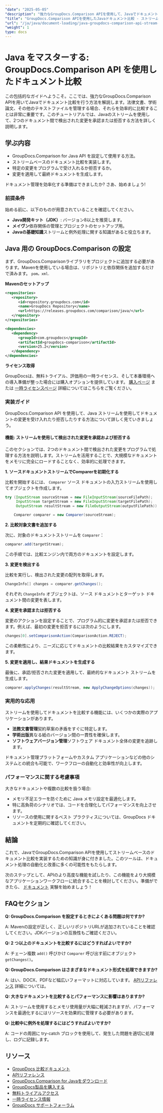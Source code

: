 ```yaml
---
"date": "2025-05-05"
"description": "強力なGroupDocs.Comparison APIを使用して、Javaでドキュメント比較をマスターしましょう。法律、学術、ソフトウェアドキュメントを効率的に処理するためのストリームベースのテクニックを学びます。"
"title": "GroupDocs.Comparison APIを使用したJavaドキュメント比較 - ストリームベースのアプローチ"
"url": "/ja/java/document-loading/java-groupdocs-comparison-api-stream-document-compare/"
"weight": 1
type: docs
---
```

# Java をマスターする: GroupDocs.Comparison API を使用したドキュメント比較

この包括的なガイドへようこそ。ここでは、強力なGroupDocs.Comparison APIを用いてJavaでドキュメント比較を行う方法を解説します。法律文書、学術論文、その他のテキストファイルを管理する場合、それらを効率的に比較することは非常に重要です。このチュートリアルでは、Javaのストリームを使用して、2つのドキュメント間で検出された変更を承認または拒否する方法を詳しく説明します。

## 学ぶ内容

- GroupDocs.Comparison for Java API を設定して使用する方法。
- ストリームベースのドキュメント比較を実装します。
- 特定の変更をプログラムで受け入れるか拒否するか。
- 変更を適用して最終ドキュメントを生成します。

ドキュメント管理を効率化する準備はできましたか? さあ、始めましょう!

### 前提条件

始める前に、以下のものが用意されていることを確認してください。

- **Java開発キット（JDK）**: バージョン8以上を推奨します。
- **メイヴン**依存関係の管理とプロジェクトのセットアップ用。
- **Javaの基礎知識**ストリームと例外処理に関する知識があると役立ちます。

## Java 用の GroupDocs.Comparison の設定

まず、GroupDocs.Comparisonライブラリをプロジェクトに追加する必要があります。Mavenを使用している場合は、リポジトリと依存関係を追加するだけで済みます。 `pom。xml`.

**Mavenのセットアップ**

```xml
<repositories>
   <repository>
      <id>repository.groupdocs.com</id>
      <name>GroupDocs Repository</name>
      <url>https://releases.groupdocs.com/comparison/java/</url>
   </repository>
</repositories>

<dependencies>
   <dependency>
      <groupId>com.groupdocs</groupId>
      <artifactId>groupdocs-comparison</artifactId>
      <version>25.2</version>
   </dependency>
</dependencies>
```

**ライセンス取得**

GroupDocsは、無料トライアル、評価用の一時ライセンス、そして本番環境への導入準備が整った場合には購入オプションを提供しています。 [購入ページ](https://purchase.groupdocs.com/buy) または [一時ライセンスページ](https://purchase.groupdocs.com/temporary-license/) 詳細についてはこちらをご覧ください。

### 実装ガイド

GroupDocs.Comparison API を使用して、Java ストリームを使用してドキュメントの変更を受け入れたり拒否したりする方法について詳しく見ていきましょう。

#### 機能: ストリームを使用して検出された変更を承認および拒否する

このセクションでは、2つのドキュメント間で検出された変更をプログラムで処理する方法を説明します。ストリームを活用することで、大規模なドキュメントをメモリに完全にロードすることなく、効率的に処理できます。

**1. ソースドキュメントストリームでComparerを初期化する**

比較を開始するには、 `Comparer` ソース ドキュメントの入力ストリームを使用してオブジェクトを作成します。

```java
try (InputStream sourceStream = new FileInputStream(sourceFilePath);
     InputStream targetStream = new FileInputStream(targetFilePath);
     OutputStream resultStream = new FileOutputStream(outputFilePath)) {

    Comparer comparer = new Comparer(sourceStream);
```

**2. 比較対象文書を追加する**

次に、対象のドキュメントストリームを `Comparer`：

```java
comparer.add(targetStream);
```

この手順では、比較エンジン内で両方のドキュメントを設定します。

**3. 変更を検出する**

比較を実行し、検出された変更の配列を取得します。

```java
ChangeInfo[] changes = comparer.getChanges();
```

それぞれ `ChangeInfo` オブジェクトは、ソース ドキュメントとターゲット ドキュメント間の変更を表します。

**4. 変更を承認または拒否する**

変更のアクションを設定することで、プログラム的に変更を承認または拒否できます。例えば、最初の変更を拒否するには次のようにします。

```java
changes[0].setComparisonAction(ComparisonAction.REJECT);
```

この柔軟性により、ニーズに応じてドキュメントの比較結果をカスタマイズできます。

**5. 変更を適用し、結果ドキュメントを生成する**

最後に、承認/拒否された変更を適用して、最終的なドキュメント ストリームを生成します。

```java
comparer.applyChanges(resultStream, new ApplyChangeOptions(changes));
```

### 実用的な応用

ストリームを使用してドキュメントを比較する機能には、いくつかの実際のアプリケーションがあります。

- **法務文書管理**契約草案の矛盾をすぐに特定します。
- **学術出版**異なる紙のバージョン間の一貫性を確保します。
- **ソフトウェアバージョン管理**ソフトウェア ドキュメント全体の変更を追跡します。

ドキュメント管理プラットフォームやカスタム アプリケーションなどの他のシステムとの統合も可能で、ワークフローの自動化と効率性が向上します。

### パフォーマンスに関する考慮事項

大きなドキュメントや複数の比較を扱う場合:

- メモリ不足エラーを防ぐために Java メモリ設定を最適化します。
- 特に高負荷のシナリオでは、コードを合理化してパフォーマンスを向上させます。
- リソースの使用に関するベスト プラクティスについては、GroupDocs ドキュメントを定期的に確認してください。

## 結論

これで、JavaでGroupDocs.Comparison APIを使用してストリームベースのドキュメント比較を実装するための知識が身に付きました。このツールは、ドキュメント処理の自動化と改善に多くの可能性をもたらします。

次のステップとして、APIのより高度な機能を試したり、この機能をより大規模なアプリケーションワークフローに統合することを検討してください。準備ができたら、 [ドキュメント](https://docs.groupdocs.com/comparison/java/) 実験を始めましょう！

## FAQセクション

**Q: GroupDocs.Comparison を設定するときによくある問題は何ですか?**

A: Mavenの設定が正しく、正しいリポジトリURLが追加されていることを確認してください。JDKバージョンの互換性もご確認ください。

**Q: 2 つ以上のドキュメントを比較するにはどうすればよいですか?**

A: チェーン複数 `add()` 呼びかけ `Comparer` 呼び出す前にオブジェクト `getChanges()`。

**Q: GroupDocs.Comparison はさまざまなドキュメント形式を処理できますか?**

A: はい、DOCX、PDFなど幅広いフォーマットに対応しています。 [APIリファレンス](https://reference.groupdocs.com/comparison/java/) 詳細については。

**Q: 大きなドキュメントを比較するとパフォーマンスに影響はありますか?**

A: ストリームを使用するとメモリ使用量が大幅に軽減されますが、パフォーマンスを最適化するにはリソースを効果的に管理する必要があります。

**Q: 比較中に例外を処理するにはどうすればよいですか?**

A: コードの周囲に try-catch ブロックを使用して、発生した問題を適切に処理し、ログに記録します。

## リソース

- [GroupDocs 比較ドキュメント](https://docs.groupdocs.com/comparison/java/)
- [APIリファレンス](https://reference.groupdocs.com/comparison/java/)
- [GroupDocs.Comparison for Javaをダウンロード](https://releases.groupdocs.com/comparison/java/)
- [GroupDocs製品を購入する](https://purchase.groupdocs.com/buy)
- [無料トライアルアクセス](https://releases.groupdocs.com/comparison/java/)
- [一時ライセンス情報](https://purchase.groupdocs.com/temporary-license/)
- [GroupDocs サポートフォーラム](https://forum.groupdocs.com/c/comparison)
